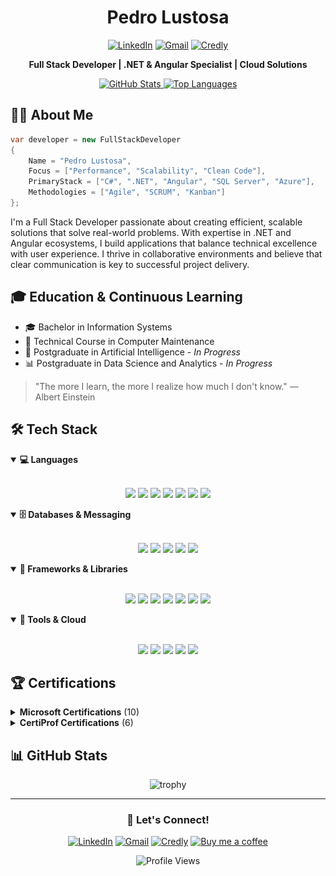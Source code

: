 <div align="center">

# Pedro Lustosa

[![LinkedIn](https://img.shields.io/badge/-Pedro%20Lustosa-0077B5?style=for-the-badge&logo=Linkedin&logoColor=white)](https://www.linkedin.com/in/pedro-henrique-lustosa-e-silva-29b827144)
[![Gmail](https://img.shields.io/badge/-pedroeternalss@gmail.com-D14836?style=for-the-badge&logo=Gmail&logoColor=white)](mailto:pedroeternalss@gmail.com)
[![Credly](https://img.shields.io/badge/Credly-0073b1?style=for-the-badge&logo=credly&logoColor=white)](https://www.credly.com/users/pedrolustosaengineer)

**Full Stack Developer | .NET & Angular Specialist | Cloud Solutions**

<p>
  <a href="https://github.com/Pedrolustosa/github-readme-stats">
    <img height="180em" src="https://github-readme-stats.vercel.app/api?username=Pedrolustosa&theme=tokyonight&show_icons=true" alt="GitHub Stats"/>
  </a>
  <a href="https://github.com/Pedrolustosa/github-readme-stats">
    <img height="180em" src="https://github-readme-stats.vercel.app/api/top-langs/?username=Pedrolustosa&&layout=compact&theme=tokyonight" alt="Top Languages"/>
  </a> 
</p>

</div>

## 👨‍💻 About Me

```csharp
var developer = new FullStackDeveloper
{
    Name = "Pedro Lustosa",
    Focus = ["Performance", "Scalability", "Clean Code"],
    PrimaryStack = ["C#", ".NET", "Angular", "SQL Server", "Azure"],
    Methodologies = ["Agile", "SCRUM", "Kanban"]
};
```

I'm a Full Stack Developer passionate about creating efficient, scalable solutions that solve real-world problems. With expertise in .NET and Angular ecosystems, I build applications that balance technical excellence with user experience. I thrive in collaborative environments and believe that clear communication is key to successful project delivery.

## 🎓 Education & Continuous Learning

- 🎓 Bachelor in Information Systems
- 🔧 Technical Course in Computer Maintenance
- 🤖 Postgraduate in Artificial Intelligence - *In Progress*
- 📊 Postgraduate in Data Science and Analytics - *In Progress*

> "The more I learn, the more I realize how much I don't know." — Albert Einstein

## 🛠️ Tech Stack

<details open>
<summary><b>💻 Languages</b></summary>
<br>
<p align="center">
  <img src="https://img.shields.io/badge/C%23-239120?style=for-the-badge&logo=c-sharp&logoColor=white" />
  <img src="https://img.shields.io/badge/TypeScript-007ACC?style=for-the-badge&logo=typescript&logoColor=white" />
  <img src="https://img.shields.io/badge/JavaScript-F7DF1E?style=for-the-badge&logo=javascript&logoColor=black" />
  <img src="https://img.shields.io/badge/Python-FFD43B?style=for-the-badge&logo=python&logoColor=blue" />
  <img src="https://img.shields.io/badge/HTML5-E34F26?style=for-the-badge&logo=html5&logoColor=white" />
  <img src="https://img.shields.io/badge/CSS3-1572B6?style=for-the-badge&logo=css3&logoColor=white" />
  <img src="https://img.shields.io/badge/JSON-5E5C5C?style=for-the-badge&logo=json&logoColor=white" />
</p>
</details>

<details open>
<summary><b>🗄️ Databases & Messaging</b></summary>
<br>
<p align="center">
  <img src="https://img.shields.io/badge/Microsoft%20SQL%20Server-CC2927?style=for-the-badge&logo=microsoft%20sql%20server&logoColor=white" />
  <img src="https://img.shields.io/badge/Oracle-F80000?style=for-the-badge&logo=oracle&logoColor=black" />
  <img src="https://img.shields.io/badge/Redis-%23DD0031.svg?&style=for-the-badge&logo=redis&logoColor=white" />
  <img src="https://img.shields.io/badge/RabbitMQ-%23FF6600.svg?&style=for-the-badge&logo=rabbitmq&logoColor=white" />
  <img src="https://img.shields.io/badge/SQLite-07405E?style=for-the-badge&logo=sqlite&logoColor=white" />
</p>
</details>

<details open>
<summary><b>🧩 Frameworks & Libraries</b></summary>
<br>
<p align="center">
  <img src="https://img.shields.io/badge/.NET-512BD4?style=for-the-badge&logo=dotnet&logoColor=white" />
  <img src="https://img.shields.io/badge/Angular-DD0031?style=for-the-badge&logo=angular&logoColor=white" />
  <img src="https://img.shields.io/badge/React-20232A?style=for-the-badge&logo=react&logoColor=61DAFB" />
  <img src="https://img.shields.io/badge/AngularJS-E23237?style=for-the-badge&logo=angularjs&logoColor=white" />
  <img src="https://img.shields.io/badge/Bootstrap-563D7C?style=for-the-badge&logo=bootstrap&logoColor=white" />
  <img src="https://img.shields.io/badge/Xunit-2ECC71?style=for-the-badge&logo=visual%20studio&logoColor=white" />
  <img src="https://img.shields.io/badge/JWT-000000?style=for-the-badge&logo=JSON%20web%20tokens&logoColor=white" />
</p>
</details>

<details open>
<summary><b>🔧 Tools & Cloud</b></summary>
<br>
<p align="center">
  <img src="https://img.shields.io/badge/Microsoft%20Azure-0089D6?style=for-the-badge&logo=microsoft-azure&logoColor=white" />
  <img src="https://img.shields.io/badge/Docker-2CA5E0?style=for-the-badge&logo=docker&logoColor=white" />
  <img src="https://img.shields.io/badge/Git-F05032?style=for-the-badge&logo=git&logoColor=white" />
  <img src="https://img.shields.io/badge/Visual%20Studio-5C2D91?style=for-the-badge&logo=visual%20studio&logoColor=white" />
  <img src="https://img.shields.io/badge/Visual%20Studio%20Code-0078D4?style=for-the-badge&logo=visual%20studio%20code&logoColor=white" />
</p>
</details>

## 🏆 Certifications

<details>
  <summary><b>Microsoft Certifications</b> (10)</summary>
  <br>
  <p align="center">
    <img src="images/microsoft-certified-azure-fundamentals-2022.png" width="100px" alt="Azure Fundamentals">
    <img src="images/azure-data-fundamentals.png" width="100px" alt="Azure Data Fundamentals">
    <img src="images/microsoft-certified-security-compliance-and-identity-fundamentals.png" width="100px" alt="Security, Compliance and Identity Fundamentals">
    <img src="images/mta-software-development-fundamentals-certified-2022.png" width="100px" alt="Software Development Fundamentals">
    <img src="images/mta-database-fundamentals-certified-2022.png" width="100px" alt="Database Fundamentals">
  </p>
  <p align="center">
    <img src="images/mta-html5-application-development-fundamentals-certified-2022.png" width="100px" alt="HTML5 App Dev Fundamentals">
    <img src="images/mta-introduction-to-programming-using-javascript-certified-2022.png" width="100px" alt="Programming with JavaScript">
    <img src="images/mta-introduction-to-programming-using-html-and-css-certified-2021.png" width="100px" alt="HTML & CSS Fundamentals">
    <img src="images/mta-mobility-and-device-fundamentals-certified-2022.png" width="100px" alt="Mobility and Device Fundamentals">
    <img src="images/mta-security-fundamentals-certified-2022.png" width="100px" alt="Security Fundamentals">
  </p>
</details>

<details>
  <summary><b>CertiProf Certifications</b> (6)</summary>
  <br>
  <p align="center">
    <img src="images/Scrum Foundation Professional Certification(SFPC).png" width="100px" alt="Scrum Foundation Certificate">
    <img src="images/kanban-essentials-professional-certificate-kepc.png" width="100px" alt="Kanban Essentials Certificate">
    <img src="images/design-sprint-professional-certification-dspc.png" width="100px" alt="Design Sprint Professional Certification">
    <img src="images/fundamentos-na-lei-geral-de-protecao-de-dados-lgpdf.png" width="100px" alt="LGPD Certificate">
    <img src="images/remote-work-and-virtual-collaboration-professional-certificate-rwvcpc.png" width="100px" alt="Remote Work Certificate">
    <img src="images/lifelong-learning.png" width="100px" alt="Lifelong Learning Certificate">
  </p>
</details>

## 📊 GitHub Stats

<p align="center">
  <img src="https://github-profile-trophy.vercel.app/?username=Pedrolustosa&theme=tokyonight&row=1&column=6" alt="trophy" />
</p>

---

<div align="center">

### 💬 Let's Connect!

[![LinkedIn](https://img.shields.io/badge/-Pedro%20Lustosa-0077B5?style=for-the-badge&logo=Linkedin&logoColor=white)](https://www.linkedin.com/in/pedro-henrique-lustosa-e-silva-29b827144)
[![Gmail](https://img.shields.io/badge/-pedroeternalss@gmail.com-D14836?style=for-the-badge&logo=Gmail&logoColor=white)](mailto:pedroeternalss@gmail.com)
[![Credly](https://img.shields.io/badge/Credly-0073b1?style=for-the-badge&logo=credly&logoColor=white)](https://www.credly.com/users/pedrolustosaengineer)
[![Buy me a coffee](https://img.shields.io/badge/Buy%20me%20a%20coffee-e17055?style=for-the-badge&logo=buy-me-a-coffee&logoColor=2C3A47)](https://www.buymeacoffee.com/pedrolustosa)

<img src="https://komarev.com/ghpvc/?username=Pedrolustosa&style=for-the-badge" alt="Profile Views"/>

</div>
